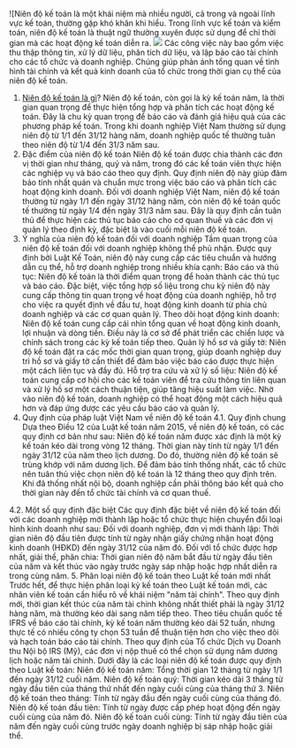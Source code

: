 ![Niên độ kế toán là một khái niệm mà nhiều người, cả trong và ngoài lĩnh vực kế toán, thường gặp khó khăn khi hiểu. Trong lĩnh vực kế toán và kiểm toán, niên độ kế toán là thuật ngữ thường xuyên được sử dụng để chỉ thời gian mà các hoạt động kế toán diễn ra.
![](https://dichvugiayphepkinhdoanh.com.vn/wp-content/uploads/nien-do-ke-toan-la-gi.jpg)
Các công việc này bao gồm việc thu thập thông tin, xử lý dữ liệu, phân tích dữ liệu, và lập báo cáo tài chính cho các tổ chức và doanh nghiệp. Chúng giúp phản ánh tổng quan về tình hình tài chính và kết quả kinh doanh của tổ chức trong thời gian cụ thể của niên độ kế toán.
1. [Niên độ kế toán là gì](https://dichvugiayphepkinhdoanh.com.vn/nien-do-ke-toan-la-gi/)?
Niên độ kế toán, còn gọi là kỳ kế toán năm, là thời gian quan trọng để thực hiện tổng hợp và phân tích các hoạt động kế toán.
Đây là chu kỳ quan trọng để báo cáo và đánh giá hiệu quả của các phương pháp kế toán.
Trong khi doanh nghiệp Việt Nam thường sử dụng niên độ từ 1/1 đến 31/12 hàng năm, doanh nghiệp quốc tế thường tuân theo niên độ từ 1/4 đến 31/3 năm sau.
2. Đặc điểm của niên độ kế toán
Niên độ kế toán được chia thành các đơn vị thời gian như tháng, quý và năm, trong đó các kế toán viên thực hiện các nghiệp vụ và báo cáo theo quy định.
Quy định niên độ này giúp đảm bảo tính nhất quán và chuẩn mực trong việc báo cáo và phân tích các hoạt động kinh doanh.
Đối với doanh nghiệp Việt Nam, niên độ kế toán thường từ ngày 1/1 đến ngày 31/12 hàng năm, còn niên độ kế toán quốc tế thường từ ngày 1/4 đến ngày 31/3 năm sau.
Đây là quy định cần tuân thủ để thực hiện các thủ tục báo cáo cho cơ quan thuế và các đơn vị quản lý theo định kỳ, đặc biệt là vào cuối mỗi niên độ kế toán.
3. Ý nghĩa của niên độ kế toán đối với doanh nghiệp
Tầm quan trọng của niên độ kế toán đối với doanh nghiệp không thể phủ nhận. Được quy định bởi Luật Kế Toán, niên độ này cung cấp các tiêu chuẩn và hướng dẫn cụ thể, hỗ trợ doanh nghiệp trong nhiều khía cạnh:
Báo cáo và thủ tục:
Niên độ kế toán là thời điểm quan trọng để hoàn thành các thủ tục và báo cáo.
Đặc biệt, việc tổng hợp số liệu trong chu kỳ niên độ này cung cấp thông tin quan trọng về hoạt động của doanh nghiệp, hỗ trợ cho việc ra quyết định về đầu tư, hoạt động kinh doanh từ phía chủ doanh nghiệp và các cơ quan quản lý.
Theo dõi hoạt động kinh doanh:
Niên độ kế toán cung cấp cái nhìn tổng quan về hoạt động kinh doanh, lợi nhuận và dòng tiền.
Điều này là cơ sở để phát triển các chiến lược và chính sách trong các kỳ kế toán tiếp theo.
Quản lý hồ sơ và giấy tờ:
Niên độ kế toán đặt ra các mốc thời gian quan trọng, giúp doanh nghiệp duy trì hồ sơ và giấy tờ cần thiết để đảm bảo việc báo cáo được thực hiện một cách liên tục và đầy đủ.
Hỗ trợ tra cứu và xử lý số liệu:
Niên độ kế toán cung cấp cơ hội cho các kế toán viên để tra cứu thông tin liên quan và xử lý hồ sơ một cách thuận tiện, giúp tăng hiệu suất làm việc.
Nhờ vào niên độ kế toán, doanh nghiệp có thể hoạt động một cách hiệu quả hơn và đáp ứng được các yêu cầu báo cáo và quản lý.
4. Quy định của pháp luật Việt Nam về niên độ kế toán
4.1. Quy định chung
Dựa theo Điều 12 của Luật kế toán năm 2015, về niên độ kế toán, có các quy định cơ bản như sau:
Niên độ kế toán năm được xác định là một kỳ kế toán kéo dài trong vòng 12 tháng.
Thời gian này tính từ ngày 1/1 đến ngày 31/12 của năm theo lịch dương.
Do đó, thường niên độ kế toán sẽ trùng khớp với năm dương lịch.
Để đảm bảo tính thống nhất, các tổ chức nên tuân thủ việc chọn niên độ kế toán là 12 tháng theo quy định trên.
Khi đã thống nhất nội bộ, doanh nghiệp cần phải thông báo kết quả cho thời gian này đến tổ chức tài chính và cơ quan thuế.

4.2. Một số quy định đặc biệt
Các quy định đặc biệt về niên độ kế toán đối với các doanh nghiệp mới thành lập hoặc tổ chức thực hiện chuyển đổi loại hình kinh doanh như sau:
Đối với doanh nghiệp, đơn vị mới thành lập: Thời gian niên độ đầu tiên được tính từ ngày nhận giấy chứng nhận hoạt động kinh doanh (HĐKD) đến ngày 31/12 của năm đó.
Đối với tổ chức được hợp nhất, giải thể, phân chia: Thời gian niên độ năm bắt đầu từ ngày đầu tiên của năm và kết thúc vào ngày trước ngày sáp nhập hoặc hợp nhất diễn ra trong cùng năm.
5. Phân loại niên độ kế toán theo Luật kế toán mới nhất
Trước hết, để thực hiện phân loại kỳ kế toán theo Luật kế toán mới, các nhân viên kế toán cần hiểu rõ về khái niệm "năm tài chính".
Theo quy định mới, thời gian kết thúc của năm tài chính không nhất thiết phải là ngày 31/12 hàng năm, mà thường kéo dài sang năm tiếp theo.
Theo tiêu chuẩn quốc tế IFRS về báo cáo tài chính, kỳ kế toán năm thường kéo dài 52 tuần, nhưng thực tế có nhiều công ty chọn 53 tuần để thuận tiện hơn cho việc theo dõi và hạch toán báo cáo tài chính.
Theo quy định của Tổ chức Dịch vụ Doanh thu Nội bộ IRS (Mỹ), các đơn vị nộp thuế có thể chọn sử dụng năm dương lịch hoặc năm tài chính.
Dưới đây là các loại niên độ kế toán được quy định theo Luật kế toán:
Niên độ kế toán năm: Tổng thời gian 12 tháng từ ngày 1/1 đến ngày 31/12 cuối năm.
Niên độ kế toán quý: Thời gian kéo dài 3 tháng từ ngày đầu tiên của tháng thứ nhất đến ngày cuối cùng của tháng thứ 3.
Niên độ kế toán theo tháng: Tính từ ngày đầu đến ngày cuối cùng của tháng đó.
Niên độ kế toán đầu tiên: Tính từ ngày được cấp phép hoạt động đến ngày cuối cùng của năm đó.
Niên độ kế toán cuối cùng: Tính từ ngày đầu tiên của năm đến ngày cuối cùng trước ngày doanh nghiệp bị sáp nhập hoặc giải thể.

